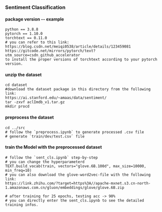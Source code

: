 ### Sentiment Classification

#### package version -- example
```
python == 3.8.8
pytorch == 1.10.0
torchtext == 0.11.0
# you can refer to this link:
https://blog.csdn.net/meiqi0538/article/details/123459081
https://gitcode.net/mirrors/pytorch/text?utm_source=csdn_github_accelerator
to install the proper versions of torchtext according to your pytorch version.
```

#### unzip the dataset
```
cd dataset
#download the dataset package in this directory from the following link:
https://ai.stanford.edu/~amaas/data/sentiment/
tar -zxvf aclImdb_v1.tar.gz
mkdir procd
```
#### preprocess the dataset
```
cd ../src
# follow the `preprocess.ipynb` to generate processed .csv file
# generate `train/dev/test.csv` file
```

#### train the Model with the preprocessed dataset
```
# follow the `sent_cls.ipynb` step-by-step
# you can change the hyperparameterd
TEXT.build_vocab(train, vectors="glove.6B.100d", max_size=10000, min_freq=10)
# you can also download the glove-word2vec-file with the following link:
https://link.zhihu.com/?target=https%3A//apache-mxnet.s3.cn-north-1.amazonaws.com.cn/gluon/embeddings/glove/glove.6B.zip

# after training for 25 epochs, testing acc -> 90%
# you can directly enter the sent_cls.ipynb to see the detailed training infos.
```